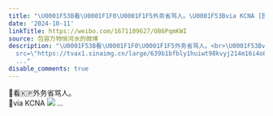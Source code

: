 ```yaml
---
title: "\U0001F53B看\U0001F1F0\U0001F1F5外务省骂人。\U0001F53Bvia KCNA [图片]"
date: '2024-10-11'
linkTitle: https://weibo.com/1671109627/OB6PqmKWI
source: 包容万物恒河水的微博
description: "\U0001F53B看\U0001F1F0\U0001F1F5外务省骂人。<br>\U0001F53Bvia KCNA <img style=\"\"
  src=\"https://tvax1.sinaimg.cn/large/639b1bfbly1huiwt98kvyj214m16i4o8.jpg\" referrerpolicy=\"no-referrer\">
  ..."
disable_comments: true
---
```

🔻看🇰🇵外务省骂人。<br>🔻via KCNA <img style="" src="https://tvax1.sinaimg.cn/large/639b1bfbly1huiwt98kvyj214m16i4o8.jpg" referrerpolicy="no-referrer"> ...
